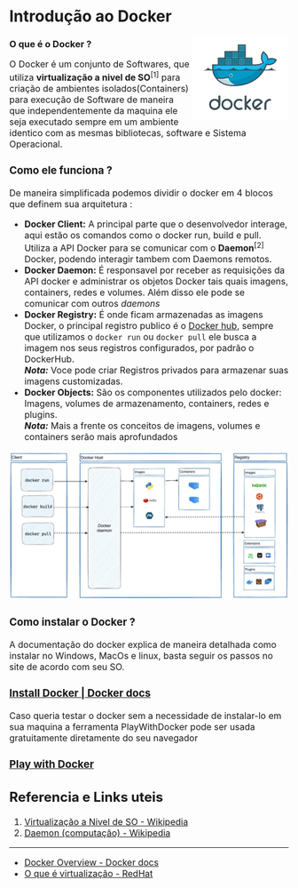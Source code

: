 # Introdução ao Docker
<img align="right" width=35% src="assets/docker.png">

### O que é o Docker ?

<font size=3> O Docker é um conjunto de Softwares, que utiliza **virtualização a nivel  de SO**<sup>[1]</sup> para criação de ambientes isolados(Containers) para execução de Software de maneira que independentemente da maquina ele seja executado sempre em um ambiente identico com as mesmas bibliotecas, software e Sistema Operacional.

### Como ele funciona ?

De maneira simplificada podemos dividir o docker em 4 blocos que definem sua arquitetura :
- **Docker Client:** A principal parte que o desenvolvedor interage, aqui estão os comandos como o docker run, build e pull. Utiliza a API Docker para se comunicar com o **Daemon**<sup>[2]</sup> Docker, podendo interagir tambem com Daemons remotos.
- **Docker Daemon:** É responsavel por receber as requisições da API docker e administrar os objetos Docker tais quais imagens, containers, redes e volumes. Além disso ele pode se comunicar com outros *daemons*
- **Docker Registry:** É onde ficam armazenadas as imagens Docker, o principal registro publico é o [Docker hub](https://hub.docker.com/), sempre que utilizamos o `docker run` ou `docker pull` ele busca a imagem nos seus registros configurados, por padrão o DockerHub. <br> 
***Nota:*** Voce pode criar Registros privados para armazenar suas imagens customizadas.
- **Docker Objects:** São os componentes utilizados pelo docker: Imagens, volumes de armazenamento, containers, redes e plugins. <br>
***Nota:*** Mais a frente os conceitos de imagens, volumes e containers serão mais aprofundados

<img src="assets/docker-architecture.webp" alt="Diagrama que exemplifica a arquitetura do docker">

### Como instalar o Docker ?

A documentação do docker explica de maneira detalhada como instalar no Windows, MacOs e linux, basta seguir os passos no site de acordo com seu SO.

### [Install Docker | Docker docs](https://docs.docker.com/engine/install/)

Caso queria testar o docker sem a necessidade de instalar-lo em sua maquina a ferramenta PlayWithDocker pode ser usada gratuitamente diretamente do seu navegador 
### [Play with Docker](https://labs.play-with-docker.com/)

## Referencia e Links uteis

1. [Virtualização a Nivel de SO - Wikipedia](https://pt.wikipedia.org/wiki/Virtualiza%C3%A7%C3%A3o_em_n%C3%ADvel_de_sistema_operacional)
2. [Daemon (computação) - Wikipedia](https://pt.wikipedia.org/wiki/Daemon_(computa%C3%A7%C3%A3o))
---
- [Docker Overview - Docker docs](https://docs.docker.com/get-started/overview/)
- [O que é virtualização - RedHat](https://www.redhat.com/pt-br/topics/virtualization/what-is-virtualization)
